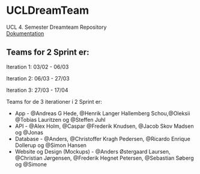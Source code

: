# UCLDreamTeam
UCL 4. Semester Dreamteam Repository  
[Dokumentation](https://docs.google.com/document/d/1LsvcOnyi4bbdBS5vJB79S8oc9nSKq3CvjDTdlnTwY4k/edit?usp=sharing)

## Teams for 2 Sprint er:

Iteration 1: 03/02 - 06/03

Iteration 2: 06/03 - 27/03

Iteration 3: 27/03 - 17/04

Teams for de 3 iterationer i  2 Sprint er:

- App - @Andreas G Hede, @Henrik Langer Hallemberg Schou,@Oleksii @Tobias Lauritzen og @Steffen Juhl 
- API - @Alex Holm, @Caspar @Frederik Knudsen, @Jacob Skov Madsen og @Jonas 
- Database - @Anders, @Christoffer Kragh Pedersen, @Ricardo Enrique Dollerup og @Simon Hansen 
- Website og Design (Mockups) - @Anders Østergaard Laursen, @Christian Jørgensen, @Frederik Hegnet Petersen, @Sebastian Søberg og @Simone 